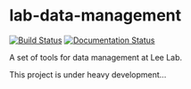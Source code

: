 # lab-data-management

[![Build Status](https://travis-ci.org/leelabcnbc/datasmart.svg?branch=master)](https://travis-ci.org/leelabcnbc/datasmart) [![Documentation Status](http://readthedocs.org/projects/datasmart/badge/?version=latest)](http://datasmart.readthedocs.org/en/latest/?badge=latest)

A set of tools for data management at Lee Lab.

This project is under heavy development...
